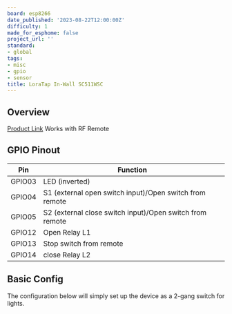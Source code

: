 ```yaml
---
board: esp8266
date_published: '2023-08-22T12:00:00Z'
difficulty: 1
made_for_esphome: false
project_url: ''
standard:
- global
tags:
- misc
- gpio
- sensor
title: LoraTap In-Wall SC511WSC
---
```


## Overview

[Product Link](https://www.loratap.com/tuya-smart-life-wifi-curtain-blind-switch-module-with-remote-for-roller-shutter-electric-motor-google-home-aelxa-echo-smart-home-p0109.html)
Works with RF Remote

## GPIO Pinout

| Pin    | Function                   |
| ------ | -------------------------- |
| GPIO03 | LED (inverted)             |
| GPIO04 | S1 (external open switch input)/Open switch from remote |
| GPIO05 | S2 (external close switch input)/Open switch from remote |
| GPIO12 | Open Relay L1                   |
| GPIO13 | Stop switch from remote                     |
| GPIO14 | close Relay L2                   |

## Basic Config

The configuration below will simply set up the device as a 2-gang switch for lights.